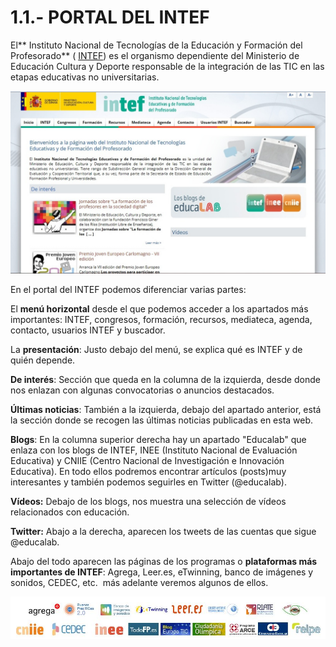 
# 1.1.- PORTAL DEL INTEF

El** Instituto Nacional de Tecnologías de la Educación y Formación del Profesorado** ( [INTEF](http://www.ite.educacion.es/)) es el organismo dependiente del Ministerio de Educación Cultura y Deporte responsable de la integración de las TIC en las etapas educativas no universitarias.

![5-2- INTEF (http://www.ite-educacion-es/ Captura de pantalla](img/Intef_inicio.jpg)


En el portal del INTEF podemos diferenciar varias partes:

El **menú horizontal** desde el que podemos acceder a los apartados más importantes: INTEF, congresos, formación, recursos, mediateca, agenda, contacto, usuarios INTEF y buscador.

La **presentación**: Justo debajo del menú, se explica qué es INTEF y de quién depende.

**De interés**: Sección que queda en la columna de la izquierda, desde donde nos enlazan con algunas convocatorias o anuncios destacados.

**Últimas noticias**: También a la izquierda, debajo del apartado anterior, está la sección donde se recogen las últimas noticias publicadas en esta web.

**Blogs**: En la columna superior derecha hay un apartado "Educalab" que enlaza con los blogs de INTEF, INEE (Instituto Nacional de Evaluación Educativa) y CNIIE (Centro Nacional de Investigación e Innovación Educativa). En todo ellos podremos encontrar artículos (posts)muy interesantes y también podemos seguirles en Twitter (@educalab).

**Vídeos:** Debajo de los blogs, nos muestra una selección de vídeos relacionados con educación.

**Twitter:** Abajo a la derecha, aparecen los tweets de las cuentas que sigue @educalab.

Abajo del todo aparecen las páginas de los programas o **plataformas más importantes de INTEF**: Agrega, Leer.es, eTwinning, banco de imágenes y sonidos, CEDEC, etc.  más adelante veremos algunos de ellos.


![5-3- Portal INTEF- Captura de pantalla](img/paginas_intef.JPG)
